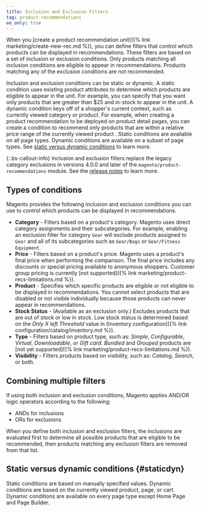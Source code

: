```yaml
---
title: Inclusion and Exclusion Filters
tag: product-recommendations
ee_only: true
---
```


When you [create a product recommendation unit]({% link marketing/create-new-rec.md %}), you can define filters that control which products can be displayed in recommendations. These filters are based on a set of inclusion or exclusion conditions. Only products matching all inclusion conditions are eligible to appear in recommendations. Products matching any of the exclusion conditions are not recommended.

Inclusion and exclusion conditions can be static or dynamic. A static condition uses existing product attributes to determine which products are eligible to appear in the unit. For example, you can specify that you want only products that are greater than $25 and in-stock to appear in the unit. A dynamic condition keys off of a shopper's current context, such as currently viewed category or product. For example, when creating a product recommendation to be deployed on product detail pages, you can create a condition to recommend only products that are within a relative price range of the currently viewed product . Static conditions are available on all page types. Dynamic conditions are available on a subset of page types. See [static versus dynamic conditions](#staticdyn) to learn more.

{:.bs-callout-info}
Inclusion and exclusion filters replace the legacy category exclusions in versions 4.0.0 and later of the `magento/product-recommendations` module. See the [release notes](https://devdocs.magento.com/recommendations/release-notes.html) to learn more.

## Types of conditions

Magento provides the following inclusion and exclusion conditions you can use to control which products can be displayed in recommendations.

- **Category** - Filters based on a product's category. Magento uses direct category assignments and their subcategories. For example, enabling an exclusion filter for category `Gear` will exclude products assigned to `Gear` and all of its subcategories such as `Gear/Bags` or `Gear/Fitness Equipment`.
- **Price** - Filters based on a product's price. Magento uses a product's final price when performing the comparison. The final price includes any discounts or special pricing available to anonymous shoppers. Customer group pricing is currently [not supported]({% link marketing/product-recs-limitations.md %}).
- **Product** - Specifies which specific products are eligible or not eligible to be displayed in recommendations. You cannot select products that are disabled or not visible individually because those products can never appear in recommendations.
- **Stock Status** - (Available as an exclusion only.) Excludes products that are out of stock or low in stock. Low stock status is determined based on the _Only X left Threshold_ value in [Inventory configuration]({% link configuration/catalog/inventory.md %}). 
- **Type** - Filters based on product type, such as: _Simple_, _Configurable_, _Virtual_, _Downloadable_, or _Gift card_.  _Bundled_ and _Grouped_ products are [not yet supported]({% link marketing/product-recs-limitations.md %}).
- **Visibility** - Filters products based on visibility, such as: _Catalog_, _Search_, or both.

## Combining multiple filters

If using both inclusion and exclusion conditions, Magento applies AND/OR logic operators according to the following:

- ANDs for inclusions
- ORs for exclusions

When you define both inclusion and exclusion filters, the inclusions are evaluated first to determine all possible products that are eligible to be recommended, then products matching any exclusion filters are removed from that list.

## Static versus dynamic conditions {#staticdyn}

Static conditions are based on manually specified values. Dynamic conditions are based on the currently viewed product, page, or cart. Dynamic conditions are available on every page type except Home Page and Page Builder.
